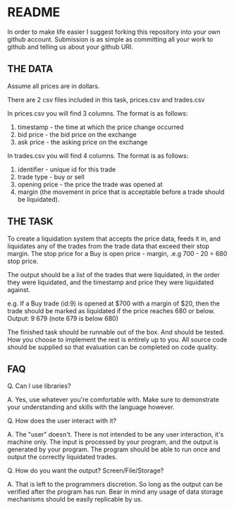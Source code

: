 README
======

In order to make life easier I suggest forking this repository into your own github account.
Submission is as simple as committing all your work to github and telling us about your github URI.

THE DATA
--------
Assume all prices are in dollars.

There are 2 csv files included in this task, prices.csv and trades.csv

In prices.csv you will find 3 columns. The format is as follows:

1. timestamp - the time at which the price change occurred
2. bid price - the bid price on the exchange
3. ask price - the asking price on the exchange

In trades.csv you will find 4 columns. The format is as follows:

1. identifier - unique id for this trade
2. trade type - buy or sell
3. opening price - the price the trade was opened at
4. margin (the movement in price that is acceptable before a trade should be liquidated).


THE TASK
--------

To create a liquidation system that accepts the price data, feeds it in, and liquidates any of the trades from the trade data that exceed their stop margin. The stop price for a Buy is open price - margin, .e.g 700 - 20 = 680 stop price.

The output should be a list of the trades that were liquidated, in the order they were liquidated, and the timestamp and price they were liquidated against.
  
e.g.
If a Buy trade (id:9) is opened at $700 with a margin of $20,
then the trade should be marked as liquidated if the price
reaches 680 or below.
Output:
9 <timestamp of price change> 679 (note 679 is below 680)

The finished task should be runnable out of the box. And should be tested. How you choose to implement the rest is entirely up to you. All source code should be supplied so that evaluation can be completed on code quality.


FAQ
---

Q. Can I use libraries?

A. Yes, use whatever you're comfortable with. Make sure to demonstrate your understanding and skills with the language however.

Q. How does the user interact with it?

A. The "user" doesn't. There is not intended to be any user interaction, it's machine only. The input is processed by your program, and the output is generated by your program. The program should be able to run once and output the correctly liquidated trades.

Q. How do you want the output? Screen/File/Storage?

A. That is left to the programmers discretion. So long as the output can be verified after the program has run. Bear in mind any usage of data storage mechanisms should be easily replicable by us.
